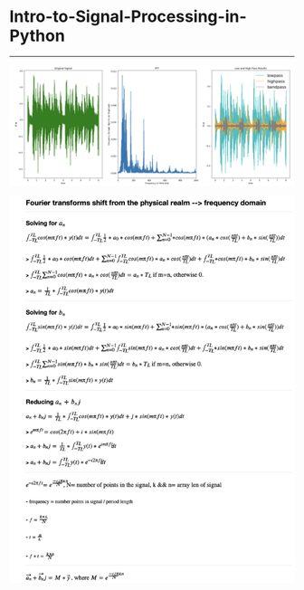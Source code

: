 # Intro-to-Signal-Processing-in-Python
---


<p align="center"> 
<img src="images/signal_results.png">
</p>


<p align="center"> 
<img src="images/fft_math.png">
</p>

